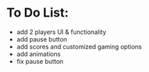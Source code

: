 # To Do List:

- add 2 players UI & functionality
- add pause button
- add scores and customized gaming options
- add animations
- fix pause button
